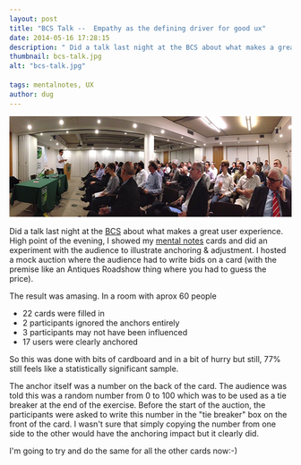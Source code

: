 ```yaml
---
layout: post
title: "BCS Talk --  Empathy as the defining driver for good ux"
date: 2014-05-16 17:28:15
description: " Did a talk last night at the BCS about what makes a great user experience. High point of the evening, I showed my mental notes cards and did an experiment with the audience to illustrate anchoring &amp; adjustment. I&#8230;"
thumbnail: bcs-talk.jpg
alt: "bcs-talk.jpg"

tags: mentalnotes, UX
author: dug
---
```


<p><img src="/assets/i/bcs-talk.jpg" width="580" height="180" alt="Good crowd for talk on empathy, UX, art and science" /></p>

<p>Did a talk last night at the <a href="http://bcs.org"><span class="caps">BCS</span></a> about what makes a great user experience. High point of the evening, I showed my <a href="http://getmentalnotes.com">mental notes</a> cards and did an experiment with the audience to illustrate anchoring &amp; adjustment. I hosted a mock auction where the audience had to write bids on a card (with the premise like an Antiques Roadshow thing where you had to guess the price).</p>

<p>The result was amasing. In a room with aprox 60 people</p>

<ul>
<li>22 cards were filled in</li>
<li>2 participants ignored the anchors entirely</li>
<li>3 participants may not have been influenced</li>
<li>17 users were clearly anchored</li>
</ul>

<p>So this was done with bits of cardboard and in a bit of hurry but still, 77% still feels like a statistically significant sample.</p>

<p>The anchor itself was a number on the back of the card. The audience was told this was a random number from 0 to 100 which was to be used as a tie breaker at the end of the exercise. Before the start of the auction, the participants were asked to write this number in the "tie breaker" box on the front of the card. I wasn't sure that simply copying the number from one side to the other would have the anchoring impact but it clearly did.</p>

<p>I'm going to try and do the same for all the other cards now:-)</p>
